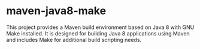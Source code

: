 # maven-java8-make

This project provides a Maven build environment based on Java 8 with GNU Make installed. It is designed for building Java 8 applications using Maven and includes Make for additional build scripting needs.
